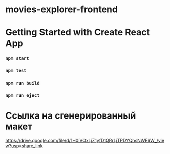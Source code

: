 # movies-explorer-frontend
# Getting Started with Create React App
### `npm start`
### `npm test`
### `npm run build`
### `npm run eject`

# Ссылка на сгенерированный  макет
https://drive.google.com/file/d/1H0lVOxLjZ1yfD1QRrLjTPDYQhsNWE6W_/view?usp=share_link